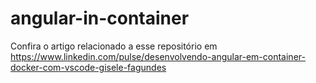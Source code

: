 # angular-in-container

Confira o artigo relacionado a esse repositório em
https://www.linkedin.com/pulse/desenvolvendo-angular-em-container-docker-com-vscode-gisele-fagundes
